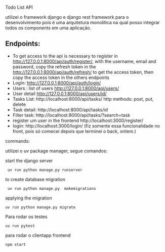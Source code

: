 Todo List API

utilizei o framework django e django rest framework para o desenvolvimento pois é uma arquitetura monolítica na qual posso integrar todos os components em uma aplicação.

## Endpoints:
* To get access to the api is necessary to register in  http://127.0.0.1:8000/api/auth/register/, with the username, email and password,
   copy the refresh token in the http://127.0.0.1:8000/api/auth/refresh/ to get the access token, then copy the access token in the others endpoints
* Login:  http://127.0.0.1:8000/api/auth/login/
* Users : list of users http://127.0.0.1:8000/api/users/
* User detail http://127.0.0.1:8000/api/users/id/
* Tasks List: http://localhost:8000/api/tasks/ http methods: post, put, delete
* Task detail: http://localhost:8000/api/tasks/id
* Filter task: http://localhost:8000/api/tasks/?search=task
* register um user in the frontend http://localhost:3000/register/ 
* login: http://localhost:3000/login/  (fiz somente essa funcionalidade no front, pois só comecei depois que terminei o back, ontem.)

commands:

 utilizei o uv package manager, segue comandos:

 start the django server
```
 uv run python manage.py runserver
```

 to create database migration
```
 uv run python manage.py  makemigrations
```

applying  the migration
```
uv run python manage.py migrate
```
Para rodar os testes
```
uv run pytest
```

para rodar o clientapp frontend
```
npm start
```
